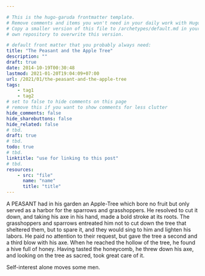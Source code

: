 ```yaml
---

# This is the hugo-garuda frontmatter template.
# Remove comments and items you won't need in your daily work with Hugo.
# Copy a smaller version of this file to /archetypes/default.md in your
# own repository to overwrite this version.

# default front matter that you probably always need:
title: "The Peasant and the Apple Tree"
description: ""
draft: true
date: 2014-10-19T00:30:48
lastmod: 2021-01-20T19:04:09+07:00
url: /2021/01/the-peasant-and-the-apple-tree
tags:
    - tag1
    - tag2
# set to false to hide comments on this page
# remove this if you want to show comments for less clutter
hide_comments: false
hide_sharebuttons: false
hide_related: false
# tbd.
draft: true
# tbd.
todo: true
# tbd.
linktitle: "use for linking to this post"
# tbd.
resources:
    - src: "file"
      name: "name"
      title: "title"
---
```

A PEASANT had in his garden an Apple-Tree which bore no fruit but only served as a harbor for the sparrows and grasshoppers. He resolved to cut it down, and taking his axe in his hand, made a bold stroke at its roots. The grasshoppers and sparrows entreated him not to cut down the tree that sheltered them, but to spare it, and they would sing to him and lighten his labors. He paid no attention to their request, but gave the tree a second and a third blow with his axe. When he reached the hollow of the tree, he found a hive full of honey. Having tasted the honeycomb, he threw down his axe, and looking on the tree as sacred, took great care of it.

Self-interest alone moves some men.
